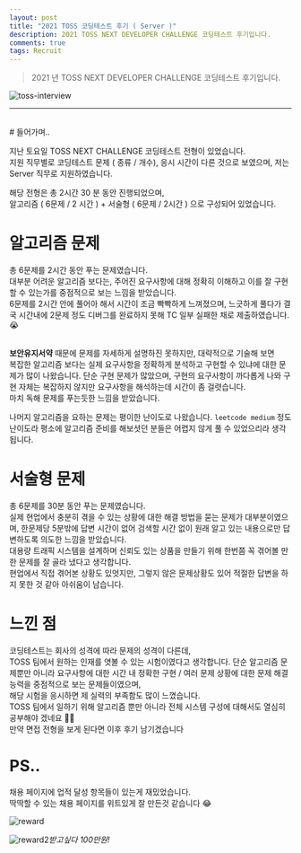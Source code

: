 ```yaml
---
layout: post
title: "2021 TOSS 코딩테스트 후기 ( Server )"
description: 2021 TOSS NEXT DEVELOPER CHALLENGE 코딩테스트 후기입니다.
comments: true
tags: Recruit
---
```


> 2021 년 TOSS NEXT DEVELOPER CHALLENGE 코딩테스트 후기입니다.

![toss-interview](https://user-images.githubusercontent.com/25953981/129518262-defda563-29d8-489c-8ce8-9932956a7455.png)


---
<br>
# 들어가며..

지난 토요일 TOSS NEXT CHALLENGE 코딩테스트 전형이 있었습니다.  
지원 직무별로 코딩테스트 문제 ( 종류 / 개수), 응시 시간이 다른 것으로 보였으며, 저는 Server 직무로 지원하였습니다.  

해당 전형은 총 2시간 30 분 동안 진행되었으며,  
알고리즘 ( 6문제 / 2 시간 ) + 서술형 ( 6문제 / 2시간 ) 으로 구성되어 있었습니다.

# 알고리즘 문제

총 6문제를 2시간 동안 푸는 문제였습니다.  
대부분 어려운 알고리즘 보다는, 주어진 요구사항에 대해 정확히 이해하고 이를 잘 구현할 수 있는가를 중점적으로 보는 느낌을 받았습니다.  
6문제를 2시간 안에 풀어아 해서 시간이 조금 빡빡하게 느껴졌으며, 느긋하게 풀다가 결국 시간내에 2문제 정도 디버그를 완료하지 못해 TC 일부 실패한 채로 제출하였습니다. 😭
<br>
<br>

**보안유지서약** 때문에 문제를 자세하게 설명하진 못하지만, 대략적으로 기술해 보면  
복잡한 알고리즘 보다는 실제 요구사항을 정확하게 분석하고 구현할 수 있냐에 대한 문제가 많이 나왔습니다.
단순 구현 문제가 많았으며, 구현의 요구사항이 까다롭게 나와 구현 자체는 복잡하지 않지만 요구사항을 해석하는데 시간이 좀 걸렷습니다.  
마치 독해 문제를 푸는듯한 느낌을 받았습니다.

나머지 알고리즘을 요하는 문제는 평이한 난이도로 나왔습니다. ```leetcode medium``` 정도 난이도라 평소에 알고리즘 준비를 해보셧던 분들은 어렵지 않게 풀 수 있었으리라 생각됩니다.

# 서술형 문제 

총 6문제를 30분 동안 푸는 문제였습니다.  
실제 현업에서 충분히 겪을 수 있는 상황에 대한 해결 방법을 묻는 문제가 대부분이였으며, 한문제당 5분밖에 답변 시간이 없어 검색할 시간 없이 원래 알고 있는 내용으로만 답변하도록 의도한 느낌을 받았습니다.  
대용량 트래픽 시스템을 설계하며 신뢰도 있는 상품을 만들기 위해 한번쯤 꼭 겪어볼 만한 문제를 잘 골라 냈다고 생각합니다.  
현업에서 직접 겪어본 상황도 있엇지만, 그렇지 않은 문제상황도 있어 적절한 답변을 하지 못한 것 같아 아쉬움이 남습니다.

# 느낀 점

코딩테스트는 회사의 성격에 따라 문제의 성격이 다른데,  
TOSS 팀에서 원하는 인재를 엿볼 수 있는 시험이였다고 생각합니다. 
단순 알고리즘 문제뿐만 아니라 요구사항에 대한 시간 내 정확한 구현 / 여러 문제 상황에 대한 문제 해결 능력을 중점적으로 보는 문제들이였으며,  
해당 시험을 응시하면 제 실력의 부족함도 많이 느꼈습니다.  
TOSS 팀에서 일하기 위해 알고리즘 뿐만 아니라 전체 시스템 구성에 대해서도 열심히 공부해야 겠네요 👨‍💻  
만약 면접 전형을 보게 된다면 이후 후기 남기겠습니다  

# PS..

채용 페이지에 업적 달성 항목들이 있는게 재밌었습니다.  
딱딱할 수 있는 채용 페이지를 위트있게 잘 만든것 같습니다 😂

![reward](https://user-images.githubusercontent.com/25953981/129521466-70f99350-3b7c-4d7e-afc5-073a38944593.png)

![reward2](https://user-images.githubusercontent.com/25953981/129521863-7a80dfce-7fee-4616-888b-6ec4c23ce63e.png)*받고싶다 100만원!*